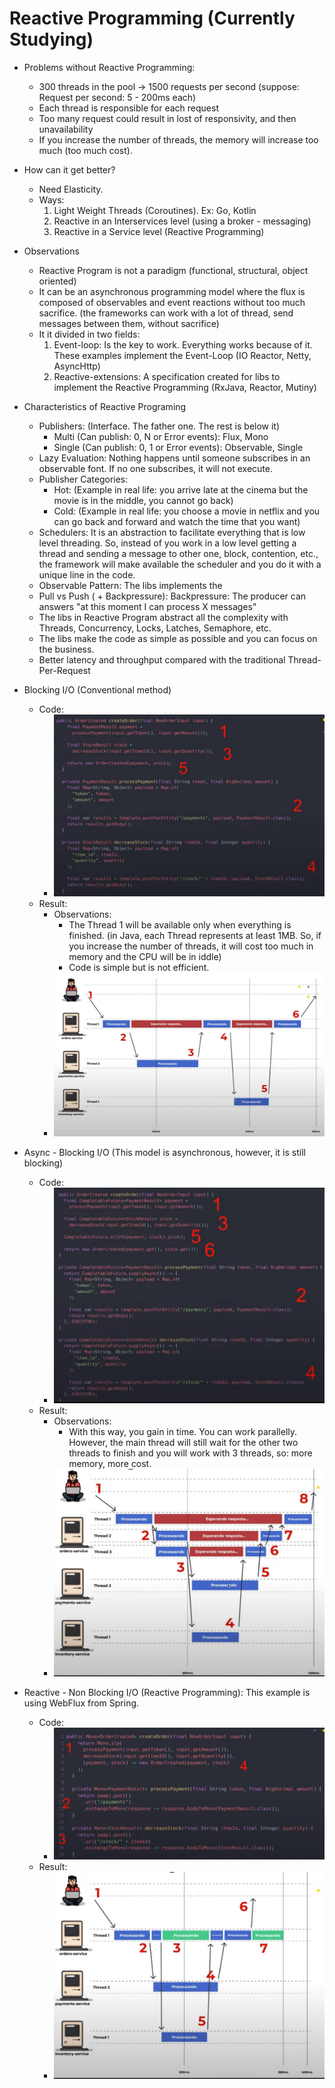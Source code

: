 # Reactive Programming (Currently Studying)

- Problems without Reactive Programming:
  * 300 threads in the pool -> 1500 requests per second (suppose: Request per second: 5 - 200ms each)
  * Each thread is responsible for each request
  * Too many request could result in lost of responsivity, and then unavailability
  * If you increase the number of threads, the memory will increase too much (too much cost).
  
- How can it get better?
  * Need Elasticity.
  * Ways:
    1) Light Weight Threads (Coroutines). Ex: Go, Kotlin
    2) Reactive in an Interservices level (using a broker - messaging)
    3) Reactive in a Service level (Reactive Programming)
   
- Observations
  * Reactive Program is not a paradigm (functional, structural, object oriented)
  * It can be an asynchronous programming model where the flux is composed of observables and event reactions without too much sacrifice. (the frameworks can work with a lot of thread, send messages between them, without sacrifice)
  * It it divided in two fields:
    1) Event-loop: Is the key to work. Everything works because of it. These examples implement the Event-Loop (IO Reactor, Netty, AsyncHttp)
    2) Reactive-extensions: A specification created for libs to implement the Reactive Programming (RxJava, Reactor, Mutiny)

- Characteristics of Reactive Programing
  * Publishers: (Interface. The father one. The rest is below it)
     - Multi (Can publish: 0, N or Error events): Flux, Mono
     - Single (Can publish: 0, 1 or Error events): Observable, Single
  * Lazy Evaluation: Nothing happens until someone subscribes in an observable font. If no one subscribes, it will not execute.
  * Publisher Categories:
     - Hot: (Example in real life: you arrive late at the cinema but the movie is in the middle, you cannot go back)
     - Cold: (Example in real life: you choose a movie in netflix and you can go back and forward and watch the time that you want)
  * Schedulers: It is an abstraction to facilitate everything that is low level threading. So, instead of you work in a low level getting a thread and sending a message to other one, block, contention, etc., the framework will make available the scheduler and you do it with a unique line in the code.
  * Observable Pattern: The libs implements the 
  * Pull vs Push ( + Backpressure): Backpressure: The producer can answers "at this moment I can process X messages"
  * The libs in Reactive Program abstract all the complexity with Threads, Concurrency, Locks, Latches, Semaphore, etc.
  * The libs make the code as simple as possible and you can focus on the business.
  * Better latency and throughput compared with the traditional Thread-Per-Request

- Blocking I/O (Conventional method)
  * Code:
    - ![](https://github.com/fabiolnh/reactive-programming/blob/main/assets/blocking%20io.jpg?raw=true)
  * Result:
    - Observations: 
      * The Thread 1 will be available only when everything is finished. (in Java, each Thread represents at least 1MB. So, if you increase the number of threads, it will cost too much in memory and the CPU will be in iddle)
      * Code is simple but is not efficient.
    - ![](https://github.com/fabiolnh/reactive-programming/blob/main/assets/blocking%20io%20-%20result.jpg?raw=true)

- Async - Blocking I/O (This model is asynchronous, however, it is still blocking)
  * Code:
    - ![](https://github.com/fabiolnh/reactive-programming/blob/main/assets/async%20-%20blocking%20io.jpg?raw=true)
  * Result:
    - Observations:
      * With this way, you gain in time. You can work parallelly. However, the main thread will still wait for the other two threads to finish and you will work with 3 threads, so: more memory, more cost. 
    - ![](https://github.com/fabiolnh/reactive-programming/blob/main/assets/async%20-%20blocking%20io%20-%20result.jpg?raw=true)

- Reactive - Non Blocking I/O (Reactive Programming): This example is using WebFlux from Spring.
  * Code: 
    - ![](https://github.com/fabiolnh/reactive-programming/blob/main/assets/reactive%20-%20non%20blocking%20io.jpg?raw=true)
  * Result:
    - ![](https://github.com/fabiolnh/reactive-programming/blob/main/assets/reactive%20-%20non%20blocking%20io%20-%20result.jpg?raw=true)
